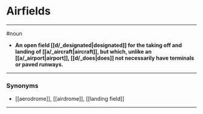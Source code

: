 # Airfields
---
#noun
- **An open field [[d/_designated|designated]] for the taking off and landing of [[a/_aircraft|aircraft]], but which, unlike an [[a/_airport|airport]], [[d/_does|does]] not necessarily have terminals or paved runways.**
---
### Synonyms
- [[aerodrome]], [[airdrome]], [[landing field]]
---
